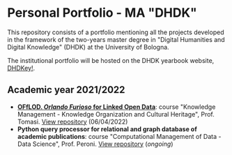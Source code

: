 # Personal Portfolio - MA "DHDK"

This repository consists of a portfolio mentioning all the projects developed in the framework of the two-years master degree in "Digital Humanities and Digital Knowledge" (DHDK) at the University of Bologna.

The institutional portfolio will be hosted on the DHDK yearbook website, [DHDKey!](https://projects.dharc.unibo.it/dhdkey/index).

## Academic year 2021/2022 

- **[OFfLOD. _Orlando Furioso_ for Linked Open Data](https://off-lod.github.io/orlando-furioso/)**: course "Knowledge Management - Knowledge Organization and Cultural Heritage", Prof. Tomasi. [View repository](https://github.com/off-lod/orlando-furioso.git) (06/04/2022)
- **Python query processor for relational and graph database of academic publications**: course "Computational Management of Data - Data Science", Prof. Peroni. [View repository](https://github.com/olgagolgan/v-AMOS.git) (_ongoing_)
